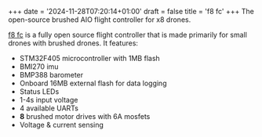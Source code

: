 +++
date = '2024-11-28T07:20:14+01:00'
draft = false
title = 'f8 fc'
+++
The open-source brushed AIO flight controller for x8 drones.

[f8 fc](https://github.com/victorhook/f8-fc) is a fully open source flight controller that is made primarily for small drones with brushed drones. It features:
- STM32F405 microcontroller with 1MB flash
- BMI270 imu
- BMP388 barometer
- Onboard 16MB external flash for data logging
- Status LEDs
- 1-4s input voltage
- 4 available UARTs
- **8** brushed motor drives with 6A mosfets
- Voltage & current sensing